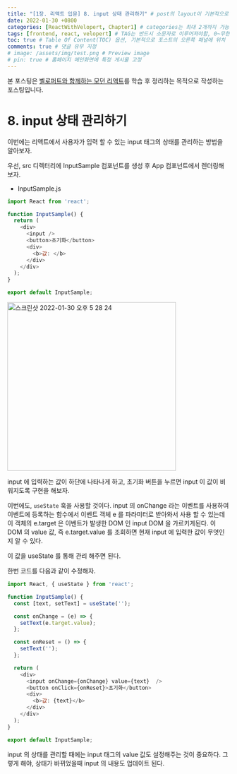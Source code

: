 ```yaml
---
title: "[1장. 리액트 입문] 8. input 상태 관리하기" # post의 layout이 기본적으로 post로 설정되어있어서 Front Matter에 따로 layout변수를 만들어 주지 않아도 됨
date: 2022-01-30 +0800
categories: [ReactWithVelopert, Chapter1] # categories는 최대 2개까지 가능
tags: [frontend, react, velopert] # TAG는 반드시 소문자로 이루어져야함, 0~무한개까지 지정 가능
toc: true # Table Of Content(TOC) 옵션, 기본적으로 포스트의 오른쪽 패널에 위치
comments: true # 댓글 유무 지정
# image: /assets/img/test.png # Preview image
# pin: true # 홈페이지 메인화면에 특정 게시물 고정
---
```


본 포스팅은 [벨로퍼트와 함께하는 모던 리액트](https://react.vlpt.us/)를 학습 후 정리하는 목적으로 작성하는 포스팅입니다.

# 8. input 상태 관리하기
이번에는 리액트에서 사용자가 입력 할 수 있는 input 태그의 상태를 관리하는 방법을 알아보자.

우선, src 디렉터리에 InputSample 컴포넌트를 생성 후 App 컴포넌트에서 렌더링해보자.

- InputSample.js

```javascript
import React from 'react';

function InputSample() {
  return (
    <div>
      <input />
      <button>초기화</button>
      <div>
        <b>값: </b>
      </div>
    </div>
  );
}

export default InputSample;
```

<img width="382" alt="스크린샷 2022-01-30 오후 5 28 24" src="https://user-images.githubusercontent.com/44339530/151692419-d1bad9af-4b5a-4adf-aadf-cba150b0ceb3.png">

input 에 입력하는 값이 하단에 나타나게 하고, 초기화 버튼을 누르면 input 이 값이 비워지도록 구현을 해보자.

이번에도, `useState` 훅을 사용할 것이다. input 의 onChange 라는 이벤트를 사용하여 이벤트에 등록하는 함수에서 이벤트 객체 e 를 파라미터로 받아와서 사용 할 수 있는데 이 객체의 e.target 은 이벤트가 발생한 DOM 인 input DOM 을 가르키게된다. 이 DOM 의 value 값, 즉 e.target.value 를 조회하면 현재 input 에 입력한 값이 무엇인지 알 수 있다.

이 값을 useState 를 통해 관리 해주면 된다.

한번 코드를 다음과 같이 수정해자.

```javascript
import React, { useState } from 'react';

function InputSample() {
  const [text, setText] = useState('');

  const onChange = (e) => {
    setText(e.target.value);
  };

  const onReset = () => {
    setText('');
  };

  return (
    <div>
      <input onChange={onChange} value={text}  />
      <button onClick={onReset}>초기화</button>
      <div>
        <b>값: {text}</b>
      </div>
    </div>
  );
}

export default InputSample;
```

input 의 상태를 관리할 때에는 input 태그의 value 값도 설정해주는 것이 중요하다. 그렇게 해야, 상태가 바뀌었을때 input 의 내용도 업데이트 된다.